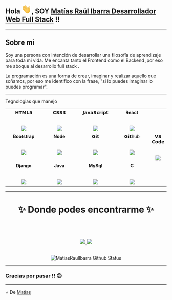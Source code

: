## Hola <img src="https://raw.githubusercontent.com/parth-27/parth-27/master/Hi.gif" width="30px">, SOY  [Matías Raúl Ibarra Desarrollador Web Full Stack](https://github.com/MatiasRaulIbarra) !!
                                   
</h2>

<hr/>

## Sobre mi 

Soy una persona con intención de desarrollar una filosofía de aprendizaje para toda mi vida. Me encanta tanto el Frontend como el Backend ,por eso me aboque al desarrollo full stack .

La programación es una forma de crear, imaginar y realizar aquello que soñamos, por eso me identifico con la frase, "si lo puedes imaginar lo puedes programar".




<hr/>

Tegnologias que manejo

<table>
  <tbody>
    <tr valign="top">
      <td width="25%" align="center">
        <span>𝗛𝗧𝗠𝗟𝟱</span><br><br><br>
        <img height="64px" src="https://cdn.svgporn.com/logos/html-5.svg">
      </td>
      <td width="25%" align="center">
        <span>𝗖𝗦𝗦𝟯</span><br><br><br>
        <img height="64px" src="https://cdn.svgporn.com/logos/css-3.svg">
      </td>
      <td width="25%" align="center">
        <span>𝗝𝗮𝘃𝗮𝗦𝗰𝗿𝗶𝗽𝘁</span><br><br><br>
        <img height="64px" src="https://cdn.svgporn.com/logos/javascript.svg">
      </td>
      <td width="25%" align="center">
        <span><strong>React</strong>
        </span><br><br><br>
        <img height="64px" src="https://cdn4.iconfinder.com/data/icons/logos-3/600/React.js_logo-512.png">
      </td>
    </tr>
    <tr valign="top">
      <td width="25%" align="center">
        <span><strong>Bootstrap</strong>
        </span><br><br><br>
        <img height="64px" src="https://cdn4.iconfinder.com/data/icons/vector-brand-logos/40/Bootstrap-256.png">
      </td>
      <td width="25%" align="center">
        <span><strong>Node</strong>
        </span><br><br><br>
        <img height="64px" src="https://cdn4.iconfinder.com/data/icons/logos-3/456/nodejs-new-pantone-black-256.png">
      </td>
      <td width="25%" align="center">
        <span>𝗚𝗶𝘁</span><br><br><br>
        <img height="64px" src="https://cdn.svgporn.com/logos/git-icon.svg">
      </td>
      <td width="25%" align="center">
        <span>𝗚𝗶𝘁hub</span><br><br><br>
        <img height="64px" src="https://cdn3.iconfinder.com/data/icons/social-media-2253/25/Group-256.png">
      </td>
      <td width="25%" align="center">
        <span>𝗩𝗦 𝗖𝗼𝗱𝗲</span><br><br><br>
        <img height="64px" src="https://cdn.svgporn.com/logos/visual-studio-code.svg">
      </td>
    </tr>
    <tr valign="top">
      <td width="25%" align="center">
        <span><strong>Django</strong></span><br><br><br>
        <img height="64px" src="https://www.vectorlogo.zone/logos/djangoproject/djangoproject-ar21.svg">
      </td>
      <td width="25%" align="center">
        <span><strong>Java</strong></span><br><br><br>
        <img height="64px" src="https://www.vectorlogo.zone/logos/java/java-ar21.svg">
      </td>
      <td width="25%" align="center">
        <span><strong>MySql</strong></span><br><br><br>
        <img height="64px" src="https://www.vectorlogo.zone/logos/mysql/mysql-ar21.svg">
      </td>
      <td width="25%" align="center">
        <span><strong>C</strong></span><br><br><br>
        <img height="64px" src="https://upload.wikimedia.org/wikipedia/commons/thumb/3/35/The_C_Programming_Language_logo.svg/564px-The_C_Programming_Language_logo.svg.png">
      </td>
    </tr>
    
  </tbody>
</table>
<hr>

<h1 align="center">
✨ Donde podes encontrarme ✨
  
  <!-- https://img.shields.io/badge/Linkedin-Parth Patel-blue&?style=social&logo=linkedin -->

  <!-- https://img.shields.io/badge/Github-Parth%20Patel-black&?style=social&logo=Github -->

  

<p align="center">
  <br/>
  <a href="https://www.linkedin.com/in/matías-raul-ibarra/">
    <img src="https://img.shields.io/badge/LinkedIn-%230077B5.svg?&style=flat-square&logo=linkedin&logoColor=white">
  </a>
  
  <a href="https://github.com/MatiasRaulIbarra">
    <img src="https://img.shields.io/badge/Github-%230A0A0A.svg?&style=flat-square&logo=Github&logoColor=white">  
  </a>


  <br/>
 
</p>
</h1>

<div align = "center">

![MatiasRaulIbarra Github Status](https://github-readme-stats.vercel.app/api?username=MatiasRaulIbarra&show_icons=true&title_color=3793c4&icon_color=ffbb00&text_color=ffffff&bg_color=000000)

<hr>

</div>

<h3>Gracias por pasar !! 😊</h3>


---
⭐️ De [Matías ](https://github.com/MatiasRaulIbarra) 

